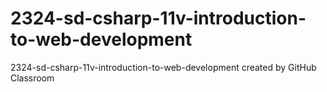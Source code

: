 # 2324-sd-csharp-11v-introduction-to-web-development
2324-sd-csharp-11v-introduction-to-web-development created by GitHub Classroom
